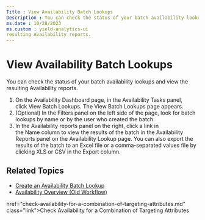 ```yaml
---
Title : View Availability Batch Lookups
Description : You can check the status of your batch availability lookups and view the
ms.date : 10/28/2023
ms.custom : yield-analytics-ui
resulting Availability reports.
---
```



# View Availability Batch Lookups



You can check the status of your batch availability lookups and view the
resulting Availability reports.

1.  On the Availability Dashboard page, in the Availability Tasks panel,
    click View Batch Lookups. The View
    Batch Lookups page appears.
2.  (Optional) In the Filters panel on the left side of the page, look
    for batch lookups by name or by the user who created the batch.
3.  In the Availability reports panel on the right, click a link in
    the Name column to view the
    results of the batch in the Availability Reports panel on the
    Availability Lookup page. You can also export the results of the
    batch to an Excel file or a comma-separated values file by
    clicking XLS or CSV in
    the Export column.


## Related Topics

- <a href="create-an-availability-batch-lookup.md" class="xref">Create
  an Availability Batch Lookup</a>
- <a href="availability-overview-old-workflow.md"
  class="xref">Availability Overview (Old Workflow)</a>





href="check-availability-for-a-combination-of-targeting-attributes.md"
class="link">Check Availability for a Combination of Targeting
Attributes</a>






